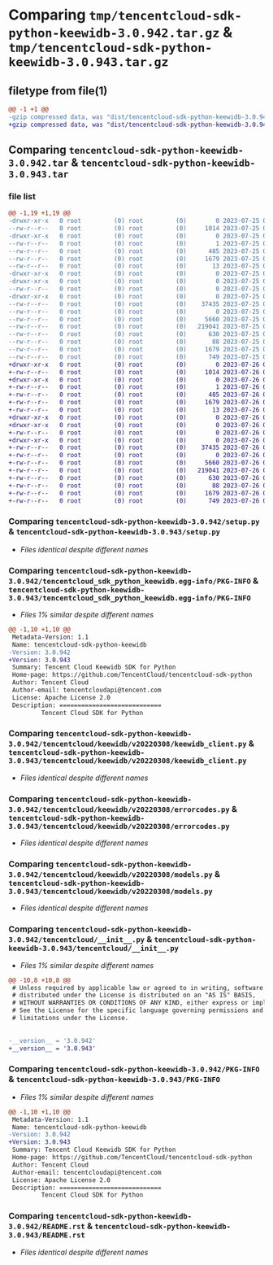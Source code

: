 # Comparing `tmp/tencentcloud-sdk-python-keewidb-3.0.942.tar.gz` & `tmp/tencentcloud-sdk-python-keewidb-3.0.943.tar.gz`

## filetype from file(1)

```diff
@@ -1 +1 @@
-gzip compressed data, was "dist/tencentcloud-sdk-python-keewidb-3.0.942.tar", last modified: Tue Jul 25 04:20:31 2023, max compression
+gzip compressed data, was "dist/tencentcloud-sdk-python-keewidb-3.0.943.tar", last modified: Wed Jul 26 00:39:52 2023, max compression
```

## Comparing `tencentcloud-sdk-python-keewidb-3.0.942.tar` & `tencentcloud-sdk-python-keewidb-3.0.943.tar`

### file list

```diff
@@ -1,19 +1,19 @@
-drwxr-xr-x   0 root         (0) root         (0)        0 2023-07-25 04:20:31.000000 tencentcloud-sdk-python-keewidb-3.0.942/
--rw-r--r--   0 root         (0) root         (0)     1014 2023-07-25 04:20:31.000000 tencentcloud-sdk-python-keewidb-3.0.942/setup.py
-drwxr-xr-x   0 root         (0) root         (0)        0 2023-07-25 04:20:31.000000 tencentcloud-sdk-python-keewidb-3.0.942/tencentcloud_sdk_python_keewidb.egg-info/
--rw-r--r--   0 root         (0) root         (0)        1 2023-07-25 04:20:31.000000 tencentcloud-sdk-python-keewidb-3.0.942/tencentcloud_sdk_python_keewidb.egg-info/dependency_links.txt
--rw-r--r--   0 root         (0) root         (0)      485 2023-07-25 04:20:31.000000 tencentcloud-sdk-python-keewidb-3.0.942/tencentcloud_sdk_python_keewidb.egg-info/SOURCES.txt
--rw-r--r--   0 root         (0) root         (0)     1679 2023-07-25 04:20:31.000000 tencentcloud-sdk-python-keewidb-3.0.942/tencentcloud_sdk_python_keewidb.egg-info/PKG-INFO
--rw-r--r--   0 root         (0) root         (0)       13 2023-07-25 04:20:31.000000 tencentcloud-sdk-python-keewidb-3.0.942/tencentcloud_sdk_python_keewidb.egg-info/top_level.txt
-drwxr-xr-x   0 root         (0) root         (0)        0 2023-07-25 04:20:31.000000 tencentcloud-sdk-python-keewidb-3.0.942/tencentcloud/
-drwxr-xr-x   0 root         (0) root         (0)        0 2023-07-25 04:20:31.000000 tencentcloud-sdk-python-keewidb-3.0.942/tencentcloud/keewidb/
--rw-r--r--   0 root         (0) root         (0)        0 2023-07-25 04:20:31.000000 tencentcloud-sdk-python-keewidb-3.0.942/tencentcloud/keewidb/__init__.py
-drwxr-xr-x   0 root         (0) root         (0)        0 2023-07-25 04:20:31.000000 tencentcloud-sdk-python-keewidb-3.0.942/tencentcloud/keewidb/v20220308/
--rw-r--r--   0 root         (0) root         (0)    37435 2023-07-25 04:20:31.000000 tencentcloud-sdk-python-keewidb-3.0.942/tencentcloud/keewidb/v20220308/keewidb_client.py
--rw-r--r--   0 root         (0) root         (0)        0 2023-07-25 04:20:31.000000 tencentcloud-sdk-python-keewidb-3.0.942/tencentcloud/keewidb/v20220308/__init__.py
--rw-r--r--   0 root         (0) root         (0)     5660 2023-07-25 04:20:31.000000 tencentcloud-sdk-python-keewidb-3.0.942/tencentcloud/keewidb/v20220308/errorcodes.py
--rw-r--r--   0 root         (0) root         (0)   219041 2023-07-25 04:20:31.000000 tencentcloud-sdk-python-keewidb-3.0.942/tencentcloud/keewidb/v20220308/models.py
--rw-r--r--   0 root         (0) root         (0)      630 2023-07-25 04:20:31.000000 tencentcloud-sdk-python-keewidb-3.0.942/tencentcloud/__init__.py
--rw-r--r--   0 root         (0) root         (0)       88 2023-07-25 04:20:31.000000 tencentcloud-sdk-python-keewidb-3.0.942/setup.cfg
--rw-r--r--   0 root         (0) root         (0)     1679 2023-07-25 04:20:31.000000 tencentcloud-sdk-python-keewidb-3.0.942/PKG-INFO
--rw-r--r--   0 root         (0) root         (0)      749 2023-07-25 04:20:31.000000 tencentcloud-sdk-python-keewidb-3.0.942/README.rst
+drwxr-xr-x   0 root         (0) root         (0)        0 2023-07-26 00:39:52.000000 tencentcloud-sdk-python-keewidb-3.0.943/
+-rw-r--r--   0 root         (0) root         (0)     1014 2023-07-26 00:39:52.000000 tencentcloud-sdk-python-keewidb-3.0.943/setup.py
+drwxr-xr-x   0 root         (0) root         (0)        0 2023-07-26 00:39:52.000000 tencentcloud-sdk-python-keewidb-3.0.943/tencentcloud_sdk_python_keewidb.egg-info/
+-rw-r--r--   0 root         (0) root         (0)        1 2023-07-26 00:39:52.000000 tencentcloud-sdk-python-keewidb-3.0.943/tencentcloud_sdk_python_keewidb.egg-info/dependency_links.txt
+-rw-r--r--   0 root         (0) root         (0)      485 2023-07-26 00:39:52.000000 tencentcloud-sdk-python-keewidb-3.0.943/tencentcloud_sdk_python_keewidb.egg-info/SOURCES.txt
+-rw-r--r--   0 root         (0) root         (0)     1679 2023-07-26 00:39:52.000000 tencentcloud-sdk-python-keewidb-3.0.943/tencentcloud_sdk_python_keewidb.egg-info/PKG-INFO
+-rw-r--r--   0 root         (0) root         (0)       13 2023-07-26 00:39:52.000000 tencentcloud-sdk-python-keewidb-3.0.943/tencentcloud_sdk_python_keewidb.egg-info/top_level.txt
+drwxr-xr-x   0 root         (0) root         (0)        0 2023-07-26 00:39:52.000000 tencentcloud-sdk-python-keewidb-3.0.943/tencentcloud/
+drwxr-xr-x   0 root         (0) root         (0)        0 2023-07-26 00:39:52.000000 tencentcloud-sdk-python-keewidb-3.0.943/tencentcloud/keewidb/
+-rw-r--r--   0 root         (0) root         (0)        0 2023-07-26 00:39:52.000000 tencentcloud-sdk-python-keewidb-3.0.943/tencentcloud/keewidb/__init__.py
+drwxr-xr-x   0 root         (0) root         (0)        0 2023-07-26 00:39:52.000000 tencentcloud-sdk-python-keewidb-3.0.943/tencentcloud/keewidb/v20220308/
+-rw-r--r--   0 root         (0) root         (0)    37435 2023-07-26 00:39:52.000000 tencentcloud-sdk-python-keewidb-3.0.943/tencentcloud/keewidb/v20220308/keewidb_client.py
+-rw-r--r--   0 root         (0) root         (0)        0 2023-07-26 00:39:52.000000 tencentcloud-sdk-python-keewidb-3.0.943/tencentcloud/keewidb/v20220308/__init__.py
+-rw-r--r--   0 root         (0) root         (0)     5660 2023-07-26 00:39:52.000000 tencentcloud-sdk-python-keewidb-3.0.943/tencentcloud/keewidb/v20220308/errorcodes.py
+-rw-r--r--   0 root         (0) root         (0)   219041 2023-07-26 00:39:52.000000 tencentcloud-sdk-python-keewidb-3.0.943/tencentcloud/keewidb/v20220308/models.py
+-rw-r--r--   0 root         (0) root         (0)      630 2023-07-26 00:39:52.000000 tencentcloud-sdk-python-keewidb-3.0.943/tencentcloud/__init__.py
+-rw-r--r--   0 root         (0) root         (0)       88 2023-07-26 00:39:52.000000 tencentcloud-sdk-python-keewidb-3.0.943/setup.cfg
+-rw-r--r--   0 root         (0) root         (0)     1679 2023-07-26 00:39:52.000000 tencentcloud-sdk-python-keewidb-3.0.943/PKG-INFO
+-rw-r--r--   0 root         (0) root         (0)      749 2023-07-26 00:39:52.000000 tencentcloud-sdk-python-keewidb-3.0.943/README.rst
```

### Comparing `tencentcloud-sdk-python-keewidb-3.0.942/setup.py` & `tencentcloud-sdk-python-keewidb-3.0.943/setup.py`

 * *Files identical despite different names*

### Comparing `tencentcloud-sdk-python-keewidb-3.0.942/tencentcloud_sdk_python_keewidb.egg-info/PKG-INFO` & `tencentcloud-sdk-python-keewidb-3.0.943/tencentcloud_sdk_python_keewidb.egg-info/PKG-INFO`

 * *Files 1% similar despite different names*

```diff
@@ -1,10 +1,10 @@
 Metadata-Version: 1.1
 Name: tencentcloud-sdk-python-keewidb
-Version: 3.0.942
+Version: 3.0.943
 Summary: Tencent Cloud Keewidb SDK for Python
 Home-page: https://github.com/TencentCloud/tencentcloud-sdk-python
 Author: Tencent Cloud
 Author-email: tencentcloudapi@tencent.com
 License: Apache License 2.0
 Description: ============================
         Tencent Cloud SDK for Python
```

### Comparing `tencentcloud-sdk-python-keewidb-3.0.942/tencentcloud/keewidb/v20220308/keewidb_client.py` & `tencentcloud-sdk-python-keewidb-3.0.943/tencentcloud/keewidb/v20220308/keewidb_client.py`

 * *Files identical despite different names*

### Comparing `tencentcloud-sdk-python-keewidb-3.0.942/tencentcloud/keewidb/v20220308/errorcodes.py` & `tencentcloud-sdk-python-keewidb-3.0.943/tencentcloud/keewidb/v20220308/errorcodes.py`

 * *Files identical despite different names*

### Comparing `tencentcloud-sdk-python-keewidb-3.0.942/tencentcloud/keewidb/v20220308/models.py` & `tencentcloud-sdk-python-keewidb-3.0.943/tencentcloud/keewidb/v20220308/models.py`

 * *Files identical despite different names*

### Comparing `tencentcloud-sdk-python-keewidb-3.0.942/tencentcloud/__init__.py` & `tencentcloud-sdk-python-keewidb-3.0.943/tencentcloud/__init__.py`

 * *Files 1% similar despite different names*

```diff
@@ -10,8 +10,8 @@
 # Unless required by applicable law or agreed to in writing, software
 # distributed under the License is distributed on an "AS IS" BASIS,
 # WITHOUT WARRANTIES OR CONDITIONS OF ANY KIND, either express or implied.
 # See the License for the specific language governing permissions and
 # limitations under the License.
 
 
-__version__ = '3.0.942'
+__version__ = '3.0.943'
```

### Comparing `tencentcloud-sdk-python-keewidb-3.0.942/PKG-INFO` & `tencentcloud-sdk-python-keewidb-3.0.943/PKG-INFO`

 * *Files 1% similar despite different names*

```diff
@@ -1,10 +1,10 @@
 Metadata-Version: 1.1
 Name: tencentcloud-sdk-python-keewidb
-Version: 3.0.942
+Version: 3.0.943
 Summary: Tencent Cloud Keewidb SDK for Python
 Home-page: https://github.com/TencentCloud/tencentcloud-sdk-python
 Author: Tencent Cloud
 Author-email: tencentcloudapi@tencent.com
 License: Apache License 2.0
 Description: ============================
         Tencent Cloud SDK for Python
```

### Comparing `tencentcloud-sdk-python-keewidb-3.0.942/README.rst` & `tencentcloud-sdk-python-keewidb-3.0.943/README.rst`

 * *Files identical despite different names*

